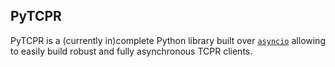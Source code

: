 ## PyTCPR

PyTCPR is a (currently in)complete Python library built over [`asyncio`](https://docs.python.org/fr/3/library/asyncio.html) allowing to easily build robust and fully asynchronous TCPR clients.